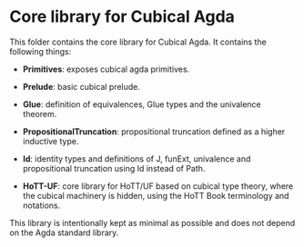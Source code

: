 Core library for Cubical Agda
=============================

This folder contains the core library for Cubical Agda. It contains
the following things:

* **Primitives**: exposes cubical agda primitives.

* **Prelude**: basic cubical prelude.

* **Glue**: definition of equivalences, Glue types and the univalence
  theorem.

* **PropositionalTruncation**: propositional truncation defined as a
  higher inductive type.

* **Id**: identity types and definitions of J, funExt, univalence and
  propositional truncation using Id instead of Path.

* **HoTT-UF**: core library for HoTT/UF based on cubical type theory,
  where the cubical machinery is hidden, using the HoTT Book
  terminology and notations.


This library is intentionally kept as minimal as possible and does not
depend on the Agda standard library.
